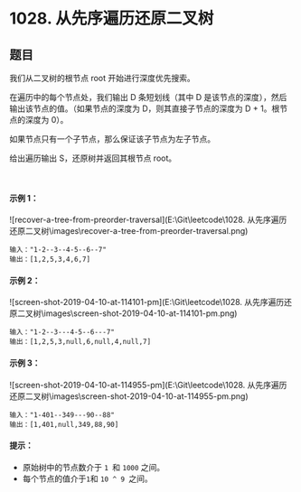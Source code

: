 # 1028. 从先序遍历还原二叉树

## 题目

我们从二叉树的根节点 root 开始进行深度优先搜索。

在遍历中的每个节点处，我们输出 D 条短划线（其中 D 是该节点的深度），然后输出该节点的值。（如果节点的深度为 D，则其直接子节点的深度为 D + 1。根节点的深度为 0）。

如果节点只有一个子节点，那么保证该子节点为左子节点。

给出遍历输出 S，还原树并返回其根节点 root。

 

#### 示例 1：

![recover-a-tree-from-preorder-traversal](E:\Git\leetcode\1028. 从先序遍历还原二叉树\images\recover-a-tree-from-preorder-traversal.png)

```
输入："1-2--3--4-5--6--7"
输出：[1,2,5,3,4,6,7]
```


#### 示例 2：

![screen-shot-2019-04-10-at-114101-pm](E:\Git\leetcode\1028. 从先序遍历还原二叉树\images\screen-shot-2019-04-10-at-114101-pm.png)

```
输入："1-2--3---4-5--6---7"
输出：[1,2,5,3,null,6,null,4,null,7]
```

#### 示例 3：

![screen-shot-2019-04-10-at-114955-pm](E:\Git\leetcode\1028. 从先序遍历还原二叉树\images\screen-shot-2019-04-10-at-114955-pm.png)

```
输入："1-401--349---90--88"
输出：[1,401,null,349,88,90]
```

#### 提示：

- 原始树中的节点数介于 `1 `和 `1000` 之间。
- 每个节点的值介于` 1 `和 `10 ^ 9 `之间。
